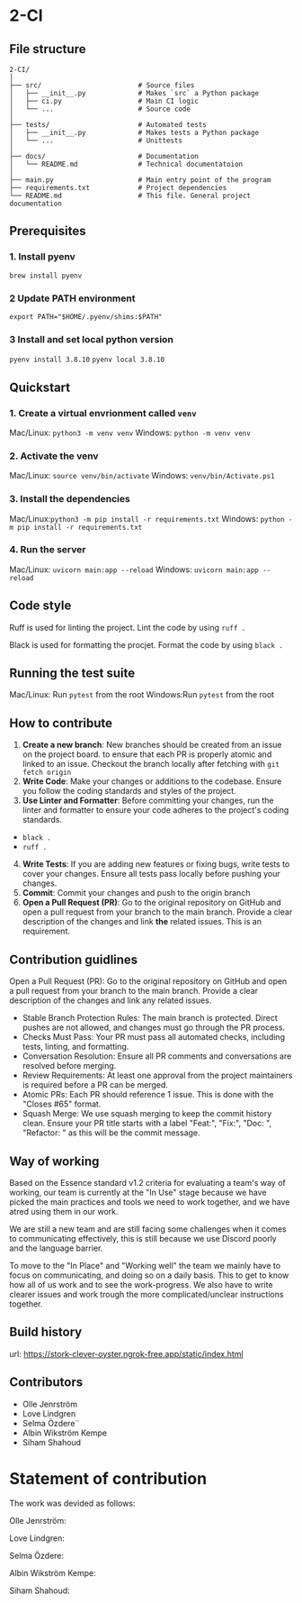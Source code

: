 # 2-CI

## File structure


```
2-CI/
│
├── src/                        # Source files
│   ├── __init__.py             # Makes `src` a Python package
│   ├── ci.py                   # Main CI logic
│   └── ...                     # Source code
│
├── tests/                      # Automated tests
│   ├── __init__.py             # Makes tests a Python package
│   └── ...                     # Unittests
│
├── docs/                       # Documentation
│   └── README.md               # Technical documentatoion
│
├── main.py                     # Main entry point of the program
├── requirements.txt            # Project dependencies
└── README.md                   # This file. General project documentation
```

## Prerequisites

### 1. Install pyenv

`brew install pyenv`

### 2 Update PATH environment

`export PATH="$HOME/.pyenv/shims:$PATH"`

### 3 Install and set local python version

`pyenv install 3.8.10`
`pyenv local 3.8.10`

## Quickstart

### 1. Create a virtual envrionment called `venv`

Mac/Linux: `python3 -m venv venv`
Windows:    `python -m venv venv`

### 2. Activate the venv

Mac/Linux: `source venv/bin/activate`
Windows:   `venv/bin/Activate.ps1`

### 3. Install the dependencies

Mac/Linux:`python3 -m pip install -r requirements.txt`
Windows:  `python -m pip install -r requirements.txt`

### 4. Run the server

Mac/Linux:  `uvicorn main:app --reload`
Windows:    `uvicorn main:app --reload`

## Code style

Ruff is used for linting the project. Lint the code by using `ruff .`

Black is used for formatting the procjet. Format the code by using `black .`

## Running the test suite

Mac/Linux: Run `pytest` from the root
Windows:Run `pytest` from the root


## How to contribute

1. **Create a new branch**: New branches should be created from an issue on the project board. to ensure that each PR is properly atomic and linked to an issue. Checkout the branch locally after fetching with `git fetch origin`
2. **Write Code**: Make your changes or additions to the codebase. Ensure you follow the coding standards and styles of the project.
3. **Use Linter and Formatter**: Before committing your changes, run the linter and formatter to ensure your code adheres to the project's coding standards.

- `black .`
- `ruff .`

4. **Write Tests**: If you are adding new features or fixing bugs, write tests to cover your changes. Ensure all tests pass locally before pushing your changes.
5. **Commit**: Commit your changes and push to the origin branch
6. **Open a Pull Request (PR)**: Go to the original repository on GitHub and open a pull request from your branch to the main branch. Provide a clear description of the changes and link **the** related issues. This is an requirement.

## Contribution guidlines

Open a Pull Request (PR): Go to the original repository on GitHub and open a pull request from your branch to the main branch. Provide a clear description of the changes and link any related issues.

- Stable Branch Protection Rules: The main branch is protected. Direct pushes are not allowed, and changes must go through the PR process.
- Checks Must Pass: Your PR must pass all automated checks, including tests, linting, and formatting.
- Conversation Resolution: Ensure all PR comments and conversations are resolved before merging.
- Review Requirements: At least one approval from the project maintainers is required before a PR can be merged.
- Atomic PRs: Each PR should reference 1 issue. This is done with the "Closes #65" format.
- Squash Merge: We use squash merging to keep the commit history clean. Ensure your PR title starts with a label "Feat:", "Fix:", "Doc: ", "Refactor: " as this will be the commit message.

## Way of working

Based on the Essence standard v1.2 criteria for evaluating a team's way of working, our team is currently at the "In Use" stage because we have picked the main practices and tools we need to work together, and we have atred using them in our work.

We are still a new team and are still facing some challenges when it comes to communicating effectively, this is still because we use Discord poorly and the language barrier.

To move to the "In Place" and "Working well" the team we mainly have to focus on communicating, and doing so on a daily basis. This to get to know how all of us work and to see the work-progress. We also have to write clearer issues and work trough the more complicated/unclear instructions together. 

## Build history
url: https://stork-clever-oyster.ngrok-free.app/static/index.html


## Contributors

- Olle Jenrström
- Love Lindgren
- Selma Özdere¨
- Albin Wikström Kempe
- Siham Shahoud


# Statement of contribution

The work was devided as follows:

Olle Jenrström:

Love Lindgren:

Selma Özdere:

Albin Wikström Kempe:

Siham Shahoud:
